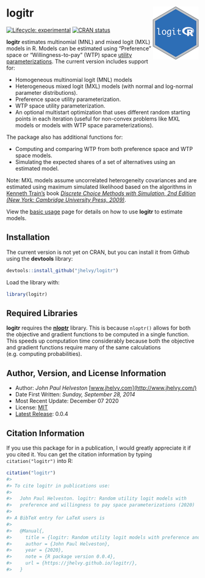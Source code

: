 
<!-- README.md is generated from README.Rmd. Please edit that file -->

# logitr <a href='https://jhelvy.github.io/logitr/'><img src='man/figures/logitr-hex.png' align="right" height="139" /></a>

<!-- badges: start -->

[![Lifecycle:
experimental](https://img.shields.io/badge/lifecycle-maturing-blue.svg)](https://www.tidyverse.org/lifecycle/#maturing)
[![CRAN
status](https://www.r-pkg.org/badges/version/logitr)](https://CRAN.R-project.org/package=logitr)
<!-- badges: end -->

**logitr** estimates multinomial (MNL) and mixed logit (MXL) models in
R. Models can be estimated using “Preference” space or
“Willingness-to-pay” (WTP) space [utility
parameterizations](https://jhelvy.github.io/logitr/articles/utility_models.html).
The current version includes support for:

  - Homogeneous multinomial logit (MNL) models
  - Heterogeneous mixed logit (MXL) models (with normal and log-normal
    parameter distributions).
  - Preference space utility parameterization.
  - WTP space utility parameterization.
  - An optional multistart optimization that uses different random
    starting points in each iteration (useful for non-convex problems
    like MXL models or models with WTP space parameterizations).

The package also has additional functions for:

  - Computing and comparing WTP from both preference space and WTP space
    models.
  - Simulating the expected shares of a set of alternatives using an
    estimated model.

Note: MXL models assume uncorrelated heterogeneity covariances and are
estimated using maximum simulated likelihood based on the algorithms in
[Kenneth Train’s](http://eml.berkeley.edu/~train/) book [*Discrete
Choice Methods with Simulation, 2nd Edition (New York: Cambridge
University Press, 2009)*](http://eml.berkeley.edu/books/choice2.html).

View the [basic
usage](https://jhelvy.github.io/logitr/articles/basic_usage.html) page
for details on how to use **logitr** to estimate models.

## Installation

The current version is not yet on CRAN, but you can install it from
Github using the **devtools** library:

``` r
devtools::install_github("jhelvy/logitr")
```

Load the library with:

``` r
library(logitr)
```

## Required Libraries

**logitr** requires the
[**nloptr**](https://cran.r-project.org/web/packages/nloptr/index.html)
library. This is because `nloptr()` allows for both the objective and
gradient functions to be computed in a single function. This speeds up
computation time considerably because both the objective and gradient
functions require many of the same calculations (e.g. computing
probabilities).

## Author, Version, and License Information

  - Author: *John Paul Helveston*
    [www.jhelvy.com](http://www.jhelvy.com/)
  - Date First Written: *Sunday, September 28, 2014*
  - Most Recent Update: December 07 2020
  - License:
    [MIT](https://github.com/jhelvy/logitr/blob/master/LICENSE.md)
  - [Latest Release](https://github.com/jhelvy/logitr/releases/latest):
    0.0.4

## Citation Information

If you use this package for in a publication, I would greatly appreciate
it if you cited it. You can get the citation information by typing
`citation("logitr")` into R:

``` r
citation("logitr")
#> 
#> To cite logitr in publications use:
#> 
#>   John Paul Helveston. logitr: Random utility logit models with
#>   preference and willingness to pay space parameterizations (2020)
#> 
#> A BibTeX entry for LaTeX users is
#> 
#>   @Manual{,
#>     title = {logitr: Random utility logit models with preference and willingness to pay space parameterizations},
#>     author = {John Paul Helveston},
#>     year = {2020},
#>     note = {R package version 0.0.4},
#>     url = {https://jhelvy.github.io/logitr/},
#>   }
```
